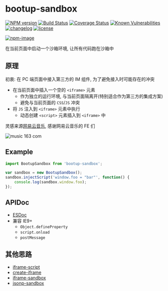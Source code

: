 # bootup-sandbox

[![NPM version][npm-image]][npm-url] [![Build Status][ci-status-image]][ci-status-url] [![Coverage Status][coverage-status-image]][coverage-status-url] [![Known Vulnerabilities][vulnerabilities-status-image]][vulnerabilities-status-url] [![changelog][changelog-image]][changelog-url] [![license][license-image]][license-url]

[vulnerabilities-status-image]: https://snyk.io/test/npm/bootup-sandbox/badge.svg
[vulnerabilities-status-url]: https://snyk.io/test/npm/bootup-sandbox
[ci-status-image]: https://travis-ci.org/ufologist/bootup-sandbox.svg?branch=master
[ci-status-url]: https://travis-ci.org/ufologist/bootup-sandbox
[coverage-status-image]: https://coveralls.io/repos/github/ufologist/bootup-sandbox/badge.svg?branch=master
[coverage-status-url]: https://coveralls.io/github/ufologist/bootup-sandbox
[npm-image]: https://img.shields.io/npm/v/bootup-sandbox.svg?style=flat-square
[npm-url]: https://npmjs.org/package/bootup-sandbox
[license-image]: https://img.shields.io/github/license/ufologist/bootup-sandbox.svg
[license-url]: https://github.com/ufologist/bootup-sandbox/blob/master/LICENSE
[changelog-image]: https://img.shields.io/badge/CHANGE-LOG-blue.svg?style=flat-square
[changelog-url]: https://github.com/ufologist/bootup-sandbox/blob/master/CHANGELOG.md

[![npm-image](https://nodei.co/npm/bootup-sandbox.png?downloads=true&downloadRank=true&stars=true)](https://npmjs.com/package/bootup-sandbox)

在当前页面中启动一个沙箱环境, 让所有代码跑在沙箱中

## 原理

初衷: 在 PC 端页面中接入第三方的 IM 组件, 为了避免接入时可能存在的冲突

* 在当前页面中插入一个空的 `<iframe>` 元素
  * 作为独立的运行环境, 与当前页面隔离开(特别适合作为第三方的集成方案)
  * 避免与当前页面的 `CSS`/`JS` 冲突
* 将 `JS` 注入到 `<iframe>` 元素中执行
  * 动态创建 `<script>` 元素插入到 `<iframe>` 中

灵感来源[网易云音乐](https://music.163.com/), 感谢网易云音乐的 FE 们

![music 163 com](https://user-images.githubusercontent.com/167221/54866079-b819fa00-4daa-11e9-803c-c5a22d170d03.png)

## Example

```javascript
import BootupSandbox from 'bootup-sandbox';

var sandbox = new BootupSandbox();
sandbox.injectScript('window.foo = "bar"', function() {
    console.log(sandbox.window.foo);
});
```

## APIDoc

* [ESDoc](https://doc.esdoc.org/github.com/ufologist/bootup-sandbox/)
* 兼容 IE9+
  * `Object.defineProperty`
  * `script.onload`
  * `postMessage`

## 其他思路

* [iframe-script](https://github.com/alexgorbatchev/iframe-script)
* [create-iframe](https://github.com/sethvincent/create-iframe)
* [iframe-sandbox](https://github.com/kumavis/iframe-sandbox)
* [jsonp-sandbox](https://github.com/aui/jsonp-sandbox)